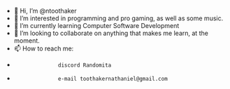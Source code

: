 - 👋 Hi, I’m @ntoothaker
- 👀 I’m interested in programming and pro gaming, as well as some music.
- 🌱 I’m currently learning Computer Software Development
- 💞️ I’m looking to collaborate on anything that makes me learn, at the moment.
- 📫 How to reach me:  
-                   discord Randomita
-                   e-mail toothakernathaniel@gmail.com

<!---
ntoothaker/ntoothaker is a ✨ special ✨ repository because its `README.md` (this file) appears on your GitHub profile.
You can click the Preview link to take a look at your changes.
--->
